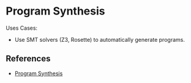 # Program Synthesis

Uses Cases:

- Use SMT solvers (Z3, Rosette) to automatically generate programs.

## References

- [Program Synthesis](https://www.notion.so/Program-Synthesis-743e6572fec1416998629c8e30c6368b?source=copy_link)
